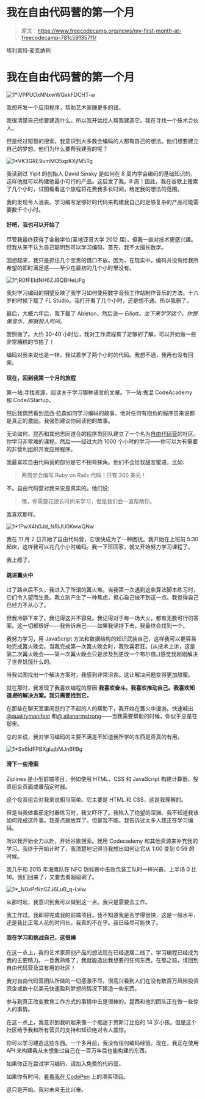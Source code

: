 # 我在自由代码营的第一个月

> 原文：<https://www.freecodecamp.org/news/my-first-month-at-freecodecamp-781c591357f1/>

埃利奥特·麦克纳利

# 我在自由代码营的第一个月

![1*lVPPUOxNNxwWGxkFDCHT-w](img/67ab568841ece5865245ee7e877cb5a0.png)

我想开发一个应用程序，帮助艺术家赚更多的钱。

我很清楚自己想要建造什么。所以我开始找人帮我建造它。我在寻找一个技术合伙人。

但是经过短暂的搜索，我意识到大多数会编码的人都有自己的想法。他们想要建立自己的梦想。他们为什么要帮我建我的呢？

![1*VK3GRE9vmMO5xpKXjIM5Tg](img/312121f269422c8752837f5ac3dfc258.png)

我读到过 Yipit 的创始人 David Sinsky 是如何在 8 周内学会编码的基础知识的，这样他就可以构建他最小可行的产品。这启发了我。8 周！因此，我在谷歌上搜索了几个小时，试图看看这个旅程将花费我多长时间，给定我的想法的范围。

我的发现令人沮丧。学习编写足够好的代码来构建我自己的足够复杂的产品可能需要数千个小时。

#### 好吧，我也可以开始了

尽管我最终获得了金融学位(圣地亚哥大学 2012 届)，但我一直对技术更感兴趣。但我从来不认为自己聪明到可以学习编码。首先，我不太擅长数学。

回想起来，我只是抓住几个宝贵的借口不放。因为，在现实中，编码并没有给我所希望的即时满足感——至少在最初的几个小时里没有。

![1*jR0fFEIdNH6ZJBQBHeLiFg](img/c8f09f3000fe651b6b2d15be28e216c8.png)

我对学习编码的期望反映了我学习如何使用数字音频工作站制作音乐的方法。十六岁的时候下载了 FL Studio。我打开看了几个小时，还是想不通。所以我删了。

最后，大概六年后，我下载了 Ableton，然后说— *Elliott。坐下来学学这个。你想做音乐，那就投入时间。*

我照做了。大约 30-40 小时后，我对工作流程有了足够的了解，可以开始做一些非常糟糕的节拍了！

编码对我来说也是一样。我试着学了两个小时的代码。我想不通，我再也没有回来。

#### 现在，回到我第一个月的旅程

第一站:寻找资源，阅读关于学习哪种语言的文章。下一站:鬼混 CodeAcademy 和 Code4Startup。

然后我偶然看到昆西·拉森如何学习编码的故事。他对任何有抱负的程序员来说都是真正的激励。我强烈建议你阅读他的故事。

无论如何，昆西和其他志同道合的程序员团队建立了一个名为[自由代码营](http://www.freecodecamp.com)的社区。你学习非常难的课程。然后——经过大约 1000 个小时的学习——你可以为有需要的非营利组织开发应用程序。

我最喜欢自由代码营的部分是它不拐弯抹角。他们不会给我甜言蜜语，比如:

> 两周学会编写 Ruby on Rails 代码！只有 300 美元！

不。自由代码营对我来说是真实的。他们说:

> 嘿，你需要花很长时间来学习，但是我们会一直帮助你。

我喜欢那样。

![1*1PwX4h0Jd_NRlJU0KwwQNw](img/64eaa49ec706b126a15913b26afd32a3.png)

我在 11 月 2 日开始了自由代码营，它很快成为了一种困扰。我开始在上班前 5:30 起床，这样我可以花几个小时编码。我一下班回家，就又开始努力学习课程了。

我上瘾了。

#### 跳进篝火中

过了路点后不久，我进入了所谓的篝火堆。当我第一次遇到这些算法脚本练习时，它们令人望而生畏。我立刻产生了一种焦虑，担心自己做不到这一点。我觉得自己已经力不从心了。

但我冷静下来了。我记得这并不容易。我记得对于每一场大火，都有无数可行的答案。这一切都很好——我告诉自己——如果我坚持下去，我最终会找到一个。

我努力学习，用 JavaScript 方法和数据结构的知识武装自己，这样我可以更容易地完成篝火晚会。当我完成第一次篝火晚会时，我欣喜若狂。(从技术上讲，这是第二次篝火晚会——第一次篝火晚会只是涉及到更改一个布尔值。)感觉我刚刚解决了世界饥饿什么的。

当我试图找出一个解决方案时，我感到非常沮丧。这让解决问题变得更加甜蜜。

就在那时，我发现了我喜欢编程的原因:**我喜欢奋斗。我喜欢推动自己。我喜欢知道*是*的解决方案。我只需要找到它。**

在那些在聊天室里闲逛的了不起的人的帮助下，我开始在篝火中漫游。快速喊出 [@qualitymanifest](https://gitter.im/qualitymanifest) 和[@ allanarmstrong](https://gitter.im/allanarmstrong)——当我需要帮助的时候，你似乎总是在那里。

总的来说，我对学习编码的主要不满是不知道我所学的东西是否真的有用。

![1*Sx6ldFPBXglujbMJn6fl9g](img/87dde5ad8f54201ef43c6d81e9c107e6.png)

#### 滑下一些滑索

Ziplines 是小型前端项目，例如使用 HTML、CSS 和 JavaScript 构建计算器、投资组合页面或番茄定时器。

这个投资组合对我来说相当简单。它主要是 HTML 和 CSS，这是我理解的。

但是当我做番茄定时器练习时，我又吓坏了。我陷入了绝望的深渊。我不知道我该如何完成这件事。我差点就放弃了。但是我不能。我告诉过太多人我正在学习编码。

所以我开始全力以赴，开始谷歌搜索。我用 Codecademy 和其他资源来补充我的学习。我终于开始计时了，我清楚地记得当我想出如何让它从 1:00 变到 0:59 的时候。

我几乎和 2015 年海鹰队在 NFC 锦标赛中击败包装工队时一样兴奋。上半场 0 比 16。我们回来了，又要去看超级碗了。

![1*_N0xPrNnSZJ6LuB_q-Lviw](img/1c691aa29881187df65cef2b5cfdb012.png)

从那时起，我意识到我可以做到这一点。我只是需要去工作。

我工作过。我即将完成我的前端项目。我不知道我是否学得很快，这是一般水平，还是我比正常人花的时间长。我真的不在乎。我已经尽可能快了。

#### 我在学习和挑战自己，这很棒

在这一点上，我的艺术家原创产品的想法现在已经退居二线了。学习编程已经成为我的主要精力。一旦我熟练了，我就能造出我想要的任何东西。在那之前，请回到自由代码营及其有用的社区！

我对自由代码营团队所做的一切感激不尽。很高兴看到人们在没有数百万风险投资资金或数十亿美元快速盈利梦想的情况下建造一些东西。

参与到真正改变教育工作方式的事情中去是很棒的。昆西和他的团队正在做一些惊人的事情。

在这一点上，我意识到我听起来像一个痴迷于贾斯汀比伯的 14 岁小孩。但是这个社区给予我和所有营员的支持和知识绝对令人震惊。

你可以学习建造这些东西。一个多月前，我没有任何编码经验。现在，我正在使用 API 来构建我从未想象过自己在一百万年后也能构建的东西。

如果你正在尝试学习编码，请加入免费的代码营。

如果你有时间，[看看我在 CodePen](http://codepen.io/bighitbiker3/) 上的滑索项目。

这只是开始。我对未来无比兴奋。